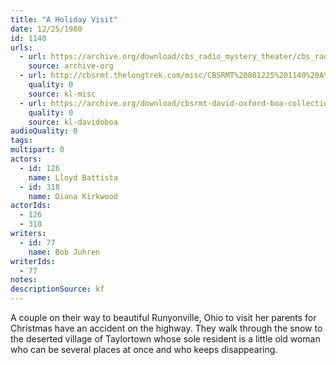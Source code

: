 ```yaml
---
title: "A Holiday Visit"
date: 12/25/1980
id: 1140
urls: 
  - url: https://archive.org/download/cbs_radio_mystery_theater/cbs_radio_mystery_theater-1101-1150.zip/cbs_radio_mystery_theater-1101-1150%2Fcbsrmt_1140_a_holiday_visit.mp3
    source: archive-org
  - url: http://cbsrmt.thelongtrek.com/misc/CBSRMT%20801225%201140%20A%20Holiday%20Visit.mp3
    quality: 0
    source: kl-misc
  - url: https://archive.org/download/cbsrmt-david-oxford-boa-collection/CBSRMT-801225-1140-A-Holiday-Visit-(128-48)_WBBM-JE-{BoA}.mp3
    quality: 0
    source: kl-davidoboa
audioQuality: 0
tags: 
multipart: 0
actors:  
  - id: 126
    name: Lloyd Battista  
  - id: 318
    name: Diana Kirkwood
actorIds:  
  - 126  
  - 318
writers:  
  - id: 77
    name: Bob Juhren
writerIds:  
  - 77
notes: 
descriptionSource: kf
---
```

A couple on their way to beautiful Runyonville, Ohio to visit her parents for Christmas have an accident on the highway. They walk through the snow to the deserted village of Taylortown whose sole resident is a little old woman who can be several places at once and who keeps disappearing.